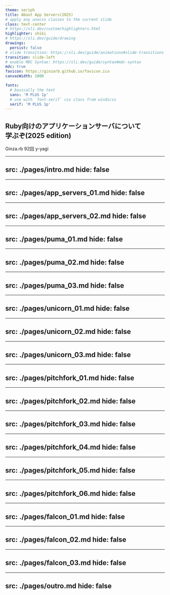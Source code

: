 ```yaml
---
theme: seriph
title: About App Servers(2025)
# apply any unocss classes to the current slide
class: text-center
# https://sli.dev/custom/highlighters.html
highlighter: shiki
# https://sli.dev/guide/drawing
drawings:
  persist: false
# slide transition: https://sli.dev/guide/animations#slide-transitions
transition: slide-left
# enable MDC Syntax: https://sli.dev/guide/syntax#mdc-syntax
mdc: true
favicon: https://ginzarb.github.io/favicon.ico
canvasWidth: 1000

fonts:
  # basically the text
  sans: 'M PLUS 1p'
  # use with `font-serif` css class from windicss
  serif: 'M PLUS 1p'
---
```


## Ruby向けのアプリケーションサーバについて<br />学ぶぞ(2025 edition)

Ginza.rb 92回
y-yagi

---
src: ./pages/intro.md
hide: false
---

---
src: ./pages/app_servers_01.md
hide: false
---

---
src: ./pages/app_servers_02.md
hide: false
---

---
src: ./pages/puma_01.md
hide: false
---

---
src: ./pages/puma_02.md
hide: false
---

---
src: ./pages/puma_03.md
hide: false
---

---
src: ./pages/unicorn_01.md
hide: false
---

---
src: ./pages/unicorn_02.md
hide: false
---

---
src: ./pages/unicorn_03.md
hide: false
---

---
src: ./pages/pitchfork_01.md
hide: false
---

---
src: ./pages/pitchfork_02.md
hide: false
---

---
src: ./pages/pitchfork_03.md
hide: false
---

---
src: ./pages/pitchfork_04.md
hide: false
---

---
src: ./pages/pitchfork_05.md
hide: false
---

---
src: ./pages/pitchfork_06.md
hide: false
---

---
src: ./pages/falcon_01.md
hide: false
---

---
src: ./pages/falcon_02.md
hide: false
---

---
src: ./pages/falcon_03.md
hide: false
---

---
src: ./pages/outro.md
hide: false
---
